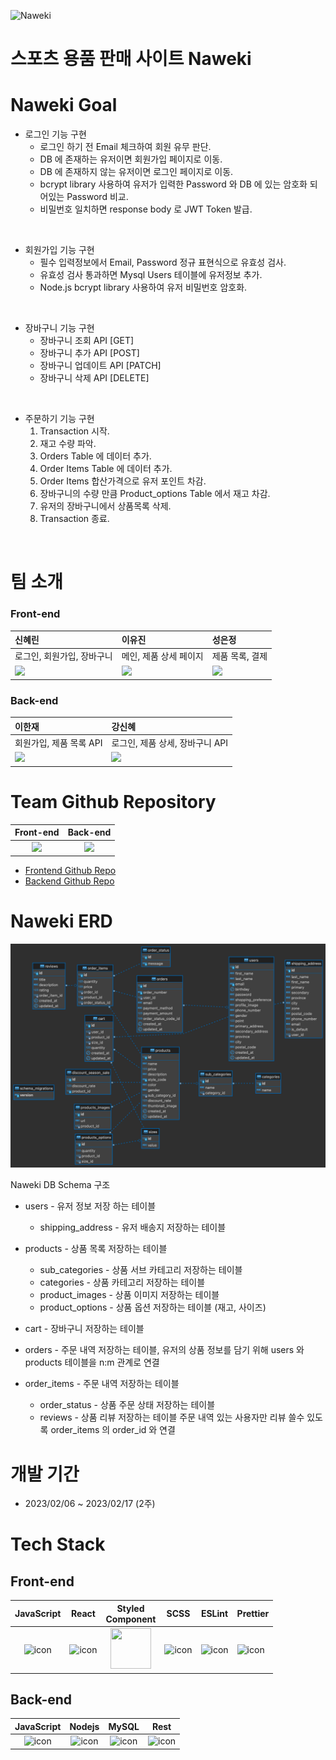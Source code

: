 ![Naweki](./logo/logo.png)
# 스포츠 용품 판매 사이트 Naweki

# Naweki Goal
* 로그인 기능 구현
  * 로그인 하기 전 Email 체크하여 회원 유무 판단.
  * DB 에 존재하는 유저이면 회원가입 페이지로 이동.
  * DB 에 존재하지 않는 유저이면 로그인 페이지로 이동.
  * bcrypt library 사용하여 유저가 입력한 Password 와 DB 에 있는 암호화 되어있는 Password 비교.
  * 비밀번호 일치하면 response body 로 JWT Token 발급.

<br>

* 회원가입 기능 구현
  * 필수 입력정보에서 Email, Password 정규 표현식으로 유효성 검사.
  * 유효성 검사 통과하면 Mysql Users 테이블에 유저정보 추가.
  * Node.js bcrypt library 사용하여 유저 비밀번호 암호화.

<br>

* 장바구니 기능 구현
  * 장바구니 조회 API [GET]
  * 장바구니 추가 API [POST]
  * 장바구니 업데이트 API [PATCH]
  * 장바구니 삭제 API [DELETE]

<br>

* 주문하기 기능 구현
  1. Transaction 시작.
  2. 재고 수량 파악.
  3. Orders Table 에 데이터 추가.
  4. Order Items Table 에 데이터 추가.
  5. Order Items 합산가격으로 유저 포인트 차감.
  6. 장바구니의 수량 만큼 Product_options Table 에서 재고 차감.
  7. 유저의 장바구니에서 상품목록 삭제.
  8. Transaction 종료.

<br>

# 팀 소개

### Front-end
| 신혜린 | 이유진 | 성은정 |
| :-- | :-- | :-- |
| 로그인, 회원가입, 장바구니 | 메인, 제품 상세 페이지 | 제품 목록, 결제 |
[<img src="https://img.shields.io/badge/GitHub-181717?style=for-the-badge&logo=GitHub&logoColor=white"/>](https://github.com/shinheylynn) | [<img src="https://img.shields.io/badge/GitHub-181717?style=for-the-badge&logo=GitHub&logoColor=white"/>](https://github.com/yujinni) | [<img src="https://img.shields.io/badge/GitHub-181717?style=for-the-badge&logo=GitHub&logoColor=white"/>](https://github.com/eejungee) |

### Back-end
| 이한재 | 강신혜 |
| :-- | :-- |
| 회원가입, 제품 목록 API | 로그인, 제품 상세, 장바구니 API|
[<img src="https://img.shields.io/badge/GitHub-181717?style=for-the-badge&logo=GitHub&logoColor=white"/>](https://github.com/jayhanjaelee) | [<img src="https://img.shields.io/badge/GitHub-181717?style=for-the-badge&logo=GitHub&logoColor=white"/>](https://github.com/ksh0123) |

# Team Github Repository

<!-- | Front-end | [<img src="https://img.shields.io/badge/GitHub-181717?style=for-the-badge&logo=GitHub&logoColor=white"/>](https://github.com/wecode-bootcamp-korea/42-1st-Naweki-frontend) |
| --- | --- |
| Back-end | [<img src="https://img.shields.io/badge/GitHub-181717?style=for-the-badge&logo=GitHub&logoColor=white"/>](https://github.com/wecode-bootcamp-korea/42-1st-Naweki-backend) | -->

| Front-end | Back-end |
| :--: | :--: |
[<img src="https://img.shields.io/badge/GitHub-181717?style=for-the-badge&logo=GitHub&logoColor=white"/>](https://github.com/wecode-bootcamp-korea/42-1st-Naweki-frontend) | [<img src="https://img.shields.io/badge/GitHub-181717?style=for-the-badge&logo=GitHub&logoColor=white"/>](https://github.com/wecode-bootcamp-korea/42-1st-Naweki-backend)
- [Frontend Github Repo](https://github.com/wecode-bootcamp-korea/42-1st-Naweki-frontend)
- [Backend Github Repo](https://github.com/wecode-bootcamp-korea/42-1st-Naweki-backend)


# Naweki ERD
![Naweki ERD](./images/ERD.png)

Naweki DB Schema 구조

* users - 유저 정보 저장 하는 테이블
  * shipping_address - 유저 배송지 저장하는 테이블

* products - 상품 목록 저장하는 테이블
  * sub_categories - 상품 서브 카테고리 저장하는 테이블
  * categories - 상품 카테고리 저장하는 테이블
  * product_images - 상품 이미지 저장하는 테이블
  * product_options - 상품 옵션 저장하는 테이블 (재고, 사이즈)

* cart - 장바구니 저장하는 테이블

* orders - 주문 내역 저장하는 테이블, 유저의 상품 정보를 담기 위해 users 와 products 테이블을 n:m 관계로 연결

* order_items - 주문 내역 저장하는 테이블
  * order_status - 상품 주문 상태 저장하는 테이블
  * reviews - 상품 리뷰 저장하는 테이블 주문 내역 있는 사용자만 리뷰 쓸수 있도록 order_items 의 order_id 와 연결


# 개발 기간
* 2023/02/06 ~ 2023/02/17 (2주)

# Tech Stack

## Front-end
|JavaScript|React|Styled</br>Component|SCSS|ESLint|Prettier|
| :--: | :--: | :--: | :--: | :--: | :-- |
| <img src="https://techstack-generator.vercel.app/js-icon.svg" alt="icon" width="65" height="65" /> | <img src="https://techstack-generator.vercel.app/react-icon.svg" alt="icon" width="65" height="65" /> | <img src="https://styled-components.com/logo.png" width="65" height="65" /></div> | <img src="https://techstack-generator.vercel.app/sass-icon.svg" alt="icon" width="65" height="65" /></div> |<img src="https://techstack-generator.vercel.app/eslint-icon.svg" alt="icon" width="65" height="65" /> | <img src="https://techstack-generator.vercel.app/prettier-icon.svg" alt="icon" width="65" height="65" /> | <div style="display: flex; align-items: flex-start;"> |

<!-- | <img src="https://techstack-generator.vercel.app/js-icon.svg" alt="icon" width="65" height="65" /> | <img src="https://techstack-generator.vercel.app/react-icon.svg" alt="icon" width="65" height="65" /> | <img src="https://styled-components.com/logo.png" width="65" height="65" /></div> | <img src="https://techstack-generator.vercel.app/eslint-icon.svg" alt="icon" width="65" height="65" /> | <img src="https://techstack-generator.vercel.app/prettier-icon.svg" alt="icon" width="65" height="65" /> | <div style="display: flex; align-items: flex-start;"><img src="https://techstack-generator.vercel.app/sass-icon.svg" alt="icon" width="65" height="65" /></div> | -->
## Back-end
|JavaScript|Nodejs|MySQL|Rest|
| :--: | :--: | :--: | :--: |
| <img src="https://techstack-generator.vercel.app/js-icon.svg" alt="icon" width="65" height="65" /> | <img src="https://techstack-generator.vercel.app/nginx-icon.svg" alt="icon" width="65" height="65" /> | <img src="https://techstack-generator.vercel.app/mysql-icon.svg" alt="icon" width="65" height="65" /> | <img src="https://techstack-generator.vercel.app/restapi-icon.svg" alt="icon" width="65" height="65" /> |
